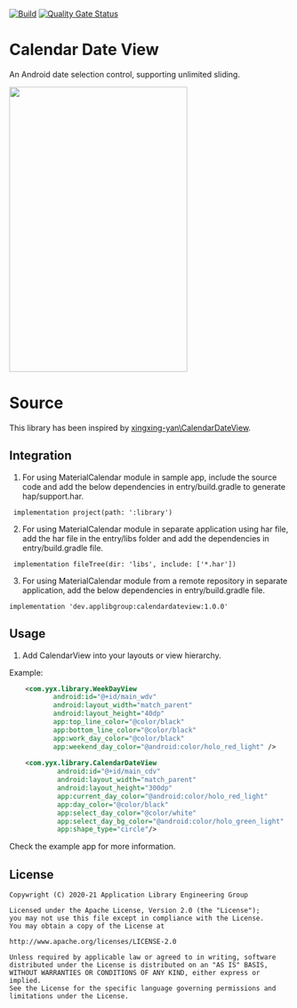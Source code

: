 [![Build](https://github.com/applibgroup/MaterialCalendar/actions/workflows/main.yml/badge.svg)](https://github.com/applibgroup/MaterialCalendar/actions/workflows/main.yml)
[![Quality Gate Status](https://sonarcloud.io/api/project_badges/measure?project=applibgroup_MaterialCalendar&metric=alert_status)](https://sonarcloud.io/dashboard?id=applibgroup_MaterialCalendar)

# Calendar Date View
An Android date selection control, supporting unlimited sliding.
<p>
	<image src = "/demo.png" width = 320 height = 512)/></image>
</p>

# Source
This library has been inspired by [xingxing-yan\\CalendarDateView](https://github.com/xingxing-yan/CalendarDateView).

## Integration

1. For using MaterialCalendar module in sample app, include the source code and add the below dependencies in entry/build.gradle to generate hap/support.har.
```
 implementation project(path: ':library')
```
2. For using MaterialCalendar module in separate application using har file, add the har file in the entry/libs folder and add the dependencies in entry/build.gradle file.
```
 implementation fileTree(dir: 'libs', include: ['*.har'])
```
3. For using MaterialCalendar module from a remote repository in separate application, add the below dependencies in entry/build.gradle file.
```
implementation 'dev.applibgroup:calendardateview:1.0.0'
```

## Usage
 1. Add CalendarView into your layouts or view hierarchy.

Example:

```xml
    <com.yyx.library.WeekDayView
           android:id="@+id/main_wdv"
           android:layout_width="match_parent"
           android:layout_height="40dp"
           app:top_line_color="@color/black"
           app:bottom_line_color="@color/black"
           app:work_day_color="@color/black"
           app:weekend_day_color="@android:color/holo_red_light" />
        
    <com.yyx.library.CalendarDateView
            android:id="@+id/main_cdv"
            android:layout_width="match_parent"
            android:layout_height="300dp"
            app:current_day_color="@android:color/holo_red_light"
            app:day_color="@color/black"
            app:select_day_color="@color/white"
            app:select_day_bg_color="@android:color/holo_green_light"
            app:shape_type="circle"/>
```
Check the example app for more information.

## License

	Copywright (C) 2020-21 Application Library Engineering Group

	Licensed under the Apache License, Version 2.0 (the "License");
	you may not use this file except in compliance with the License.
	You may obtain a copy of the License at

	http://www.apache.org/licenses/LICENSE-2.0

	Unless required by applicable law or agreed to in writing, software
	distributed under the License is distributed on an "AS IS" BASIS,
	WITHOUT WARRANTIES OR CONDITIONS OF ANY KIND, either express or implied.
	See the License for the specific language governing permissions and
	limitations under the License.

